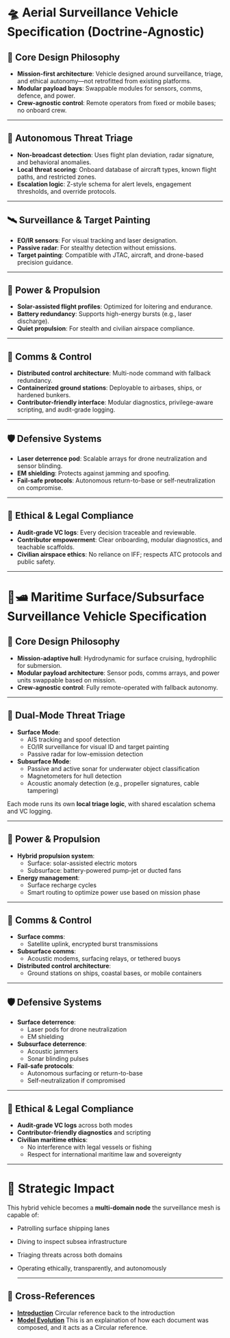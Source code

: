# 🛸 Aerial Surveillance Vehicle Specification (Doctrine-Agnostic)

## 🔧 **Core Design Philosophy**
- **Mission-first architecture**: Vehicle designed around surveillance, triage, and ethical autonomy—not retrofitted from existing platforms.
- **Modular payload bays**: Swappable modules for sensors, comms, defence, and power.
- **Crew-agnostic control**: Remote operators from fixed or mobile bases; no onboard crew.

---

## 🧠 **Autonomous Threat Triage**
- **Non-broadcast detection**: Uses flight plan deviation, radar signature, and behavioral anomalies.
- **Local threat scoring**: Onboard database of aircraft types, known flight paths, and restricted zones.
- **Escalation logic**: Z-style schema for alert levels, engagement thresholds, and override protocols.

---

## 🛰️ **Surveillance & Target Painting**
- **EO/IR sensors**: For visual tracking and laser designation.
- **Passive radar**: For stealthy detection without emissions.
- **Target painting**: Compatible with JTAC, aircraft, and drone-based precision guidance.

---

## 🔋 **Power & Propulsion**
- **Solar-assisted flight profiles**: Optimized for loitering and endurance.
- **Battery redundancy**: Supports high-energy bursts (e.g., laser discharge).
- **Quiet propulsion**: For stealth and civilian airspace compliance.

---

## 🧩 **Comms & Control**
- **Distributed control architecture**: Multi-node command with fallback redundancy.
- **Containerized ground stations**: Deployable to airbases, ships, or hardened bunkers.
- **Contributor-friendly interface**: Modular diagnostics, privilege-aware scripting, and audit-grade logging.

---

## 🛡️ **Defensive Systems**
- **Laser deterrence pod**: Scalable arrays for drone neutralization and sensor blinding.
- **EM shielding**: Protects against jamming and spoofing.
- **Fail-safe protocols**: Autonomous return-to-base or self-neutralization on compromise.

---

## 📜 **Ethical & Legal Compliance**
- **Audit-grade VC logs**: Every decision traceable and reviewable.
- **Contributor empowerment**: Clear onboarding, modular diagnostics, and teachable scaffolds.
- **Civilian airspace ethics**: No reliance on IFF; respects ATC protocols and public safety.

---

# 🌊🛥️ **Maritime Surface/Subsurface Surveillance Vehicle Specification**

## 🔧 **Core Design Philosophy**
- **Mission-adaptive hull**: Hydrodynamic for surface cruising, hydrophilic for submersion.
- **Modular payload architecture**: Sensor pods, comms arrays, and power units swappable based on mission.
- **Crew-agnostic control**: Fully remote-operated with fallback autonomy.

---

## 🧠 **Dual-Mode Threat Triage**
- **Surface Mode**:
  - AIS tracking and spoof detection
  - EO/IR surveillance for visual ID and target painting
  - Passive radar for low-emission detection
- **Subsurface Mode**:
  - Passive and active sonar for underwater object classification
  - Magnetometers for hull detection
  - Acoustic anomaly detection (e.g., propeller signatures, cable tampering)

Each mode runs its own **local triage logic**, with shared escalation schema and VC logging.

---

## 🔋 **Power & Propulsion**
- **Hybrid propulsion system**:
  - Surface: solar-assisted electric motors
  - Subsurface: battery-powered pump-jet or ducted fans
- **Energy management**:
  - Surface recharge cycles
  - Smart routing to optimize power use based on mission phase

---

## 🧩 **Comms & Control**
- **Surface comms**:
  - Satellite uplink, encrypted burst transmissions
- **Subsurface comms**:
  - Acoustic modems, surfacing relays, or tethered buoys
- **Distributed control architecture**:
  - Ground stations on ships, coastal bases, or mobile containers

---

## 🛡️ **Defensive Systems**
- **Surface deterrence**:
  - Laser pods for drone neutralization
  - EM shielding
- **Subsurface deterrence**:
  - Acoustic jammers
  - Sonar blinding pulses
- **Fail-safe protocols**:
  - Autonomous surfacing or return-to-base
  - Self-neutralization if compromised

---

## 📜 **Ethical & Legal Compliance**
- **Audit-grade VC logs** across both modes
- **Contributor-friendly diagnostics** and scripting
- **Civilian maritime ethics**:
  - No interference with legal vessels or fishing
  - Respect for international maritime law and sovereignty

---

# 🧬 Strategic Impact

This hybrid vehicle becomes a **multi-domain node** the surveillance mesh is capable of:

- Patrolling surface shipping lanes
- Diving to inspect subsea infrastructure
- Triaging threats across both domains
- Operating ethically, transparently, and autonomously

  ---

##  🔗 Cross-References

- [**Introduction**](./introduction.md) Circular reference back to the introduction
- [**Model Evolution**](./evolution.md) This is an explaination of how each document was composed, and it acts as a Circular reference.


